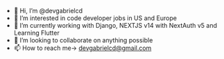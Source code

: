 - 👋 Hi, I’m @devgabrielcd
- 👀 I’m interested in code developer jobs in US and Europe
- 🌱 I’m currently working with Django, NEXTJS v14 with NextAuth v5 and Learning Flutter 
- 💞️ I’m looking to collaborate on anything possible
- 📫 How to reach me-> devgabrielcd@gmail.com

<!---
devgabrielcd/devgabrielcd is a ✨ special ✨ repository because its `README.md` (this file) appears on your GitHub profile.
You can click the Preview link to take a look at your changes.
--->
